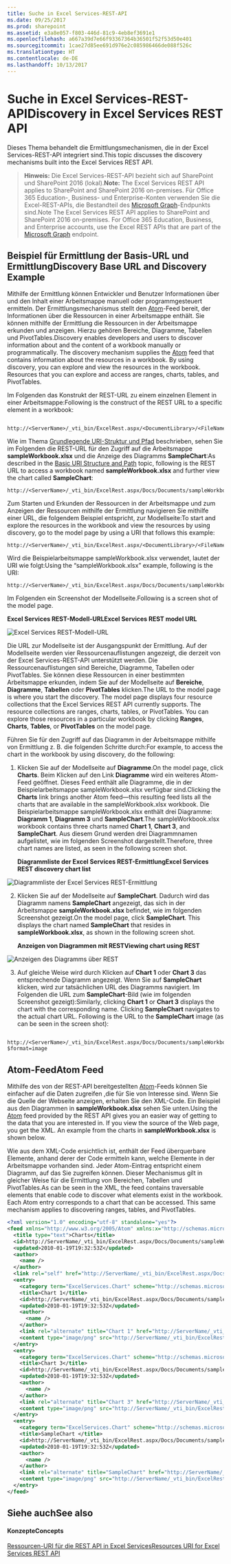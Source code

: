```yaml
---
title: Suche in Excel Services-REST-API
ms.date: 09/25/2017
ms.prod: sharepoint
ms.assetid: e3a8e057-f803-446d-81c9-4eb8ef3691e1
ms.openlocfilehash: a667a39d7e66f93367364b36501f52f53d50e401
ms.sourcegitcommit: 1cae27d85ee691d976e2c085986466de088f526c
ms.translationtype: HT
ms.contentlocale: de-DE
ms.lasthandoff: 10/13/2017
---
```

# <a name="discovery-in-excel-services-rest-api"></a><span data-ttu-id="82e43-102">Suche in Excel Services-REST-API</span><span class="sxs-lookup"><span data-stu-id="82e43-102">Discovery in Excel Services REST API</span></span>

<span data-ttu-id="82e43-103">Dieses Thema behandelt die Ermittlungsmechanismen, die in der Excel Services-REST-API integriert sind.</span><span class="sxs-lookup"><span data-stu-id="82e43-103">This topic discusses the discovery mechanisms built into the Excel Services REST API.</span></span>
  
    
    


> <span data-ttu-id="82e43-104">**Hinweis:** Die Excel Services-REST-API bezieht sich auf SharePoint und SharePoint 2016 (lokal).</span><span class="sxs-lookup"><span data-stu-id="82e43-104">**Note:** The Excel Services REST API applies to SharePoint and SharePoint 2016 on-premises.</span></span> <span data-ttu-id="82e43-105">Für Office 365 Education-, Business- und Enterprise-Konten verwenden Sie die Excel-REST-APIs, die Bestandteil des [Microsoft Graph](http://graph.microsoft.io/de-de/docs/api-reference/v1.0/resources/excel
> )-Endpunkts sind.</span><span class="sxs-lookup"><span data-stu-id="82e43-105">Note The Excel Services REST API applies to SharePoint and SharePoint 2016 on-premises. For Office 365 Education, Business, and Enterprise accounts, use the Excel REST APIs that are part of the  [Microsoft Graph](http://graph.microsoft.io/de-de/docs/api-reference/v1.0/resources/excel
) endpoint.</span></span>
  
    
    


## <a name="discovery-base-url-and-discovery-example"></a><span data-ttu-id="82e43-106">Beispiel für Ermittlung der Basis-URL und Ermittlung</span><span class="sxs-lookup"><span data-stu-id="82e43-106">Discovery Base URL and Discovery Example</span></span>

<span data-ttu-id="82e43-p102">Mithilfe der Ermittlung können Entwickler und Benutzer Informationen über und den Inhalt einer Arbeitsmappe manuell oder programmgesteuert ermitteln. Der Ermittlungsmechanismus stellt den  [Atom](http://tools.ietf.org/html/rfc4287)-Feed bereit, der Informationen über die Ressourcen in einer Arbeitsmappe enthält. Sie können mithilfe der Ermittlung die Ressourcen in der Arbeitsmappe erkunden und anzeigen. Hierzu gehören Bereiche, Diagramme, Tabellen und PivotTables.</span><span class="sxs-lookup"><span data-stu-id="82e43-p102">Discovery enables developers and users to discover information about and the content of a workbook manually or programmatically. The discovery mechanism supplies the  [Atom](http://tools.ietf.org/html/rfc4287) feed that contains information about the resources in a workbook. By using discovery, you can explore and view the resources in the workbook. Resources that you can explore and access are ranges, charts, tables, and PivotTables.</span></span>
  
    
    
<span data-ttu-id="82e43-111">Im Folgenden das Konstrukt der REST-URL zu einem einzelnen Element in einer Arbeitsmappe:</span><span class="sxs-lookup"><span data-stu-id="82e43-111">Following is the construct of the REST URL to a specific element in a workbook:</span></span>
  
    
    



```

http://<ServerName>/_vti_bin/ExcelRest.aspx/<DocumentLibrary>/<FileName>/<ResourceLocation>
```

<span data-ttu-id="82e43-112">Wie im Thema  [Grundlegende URI-Struktur und Pfad](basic-uri-structure-and-path.md) beschrieben, sehen Sie im Folgenden die REST-URL für den Zugriff auf die Arbeitsmappe **sampleWorkbook.xlsx** und die Anzeige des Diagramms **SampleChart**:</span><span class="sxs-lookup"><span data-stu-id="82e43-112">As described in the  [Basic URI Structure and Path](basic-uri-structure-and-path.md) topic, following is the REST URL to access a workbook named **sampleWorkbook.xlsx** and further view the chart called **SampleChart**:</span></span> 
  
    
    



```
http://<ServerName>/_vti_bin/ExcelRest.aspx/Docs/Documents/sampleWorkbook.xlsx/model/Charts('SampleChart')
```

<span data-ttu-id="82e43-113">Zum Starten und Erkunden der Ressourcen in der Arbeitsmappe und zum Anzeigen der Ressourcen mithilfe der Ermittlung navigieren Sie mithilfe einer URL, die folgendem Beispiel entspricht, zur Modellseite:</span><span class="sxs-lookup"><span data-stu-id="82e43-113">To start and explore the resources in the workbook and view the resources by using discovery, go to the model page by using a URI that follows this example:</span></span>
  
    
    



```
http://<ServerName>/_vti_bin/ExcelRest.aspx/<DocumentLibrary>/<FileName>/model
```

<span data-ttu-id="82e43-114">Wird die Beispielarbeitsmappe sampleWorkbook.xlsx verwendet, lautet der URI wie folgt:</span><span class="sxs-lookup"><span data-stu-id="82e43-114">Using the “sampleWorkbook.xlsx” example, following is the URI:</span></span>
  
    
    



```
http://<ServerName>/_vti_bin/ExcelRest.aspx/Docs/Documents/sampleWorkbook.xlsx/model
```

<span data-ttu-id="82e43-115">Im Folgenden ein Screenshot der Modellseite.</span><span class="sxs-lookup"><span data-stu-id="82e43-115">Following is a screen shot of the model page.</span></span>
  
    
    

<span data-ttu-id="82e43-116">**Excel Services REST-Modell-URL**</span><span class="sxs-lookup"><span data-stu-id="82e43-116">**Excel Services REST model URL**</span></span>

  
    
    

  
    
    
![Excel Services REST-Modell-URL](../images/SharePointServer14Con_XLSvcs_RESTModel.gif)
  
    
    
<span data-ttu-id="82e43-p103">Die URL zur Modellseite ist der Ausgangspunkt der Ermittlung. Auf der Modellseite werden vier Ressourcenauflistungen angezeigt, die derzeit von der Excel Services-REST-API unterstützt werden. Die Ressourcenauflistungen sind Bereiche, Diagramme, Tabellen oder PivotTables. Sie können diese Ressourcen in einer bestimmten Arbeitsmappe erkunden, indem Sie auf der Modellseite auf **Bereiche**, **Diagramme**, **Tabellen** oder **PivotTables** klicken.</span><span class="sxs-lookup"><span data-stu-id="82e43-p103">The URL to the model page is where you start the discovery. The model page displays four resource collections that the Excel Services REST API currently supports. The resource collections are ranges, charts, tables, or PivotTables. You can explore those resources in a particular workbook by clicking **Ranges**, **Charts**, **Tables**, or **PivotTables** on the model page.</span></span>
  
    
    
<span data-ttu-id="82e43-122">Führen Sie für den Zugriff auf das Diagramm in der Arbeitsmappe mithilfe von Ermittlung z. B. die folgenden Schritte durch:</span><span class="sxs-lookup"><span data-stu-id="82e43-122">For example, to access the chart in the workbook by using discovery, do the following:</span></span> 
  
    
    

  
    
    

1. <span data-ttu-id="82e43-123">Klicken Sie auf der Modellseite auf **Diagramme**.</span><span class="sxs-lookup"><span data-stu-id="82e43-123">On the model page, click **Charts**.</span></span> <span data-ttu-id="82e43-124">Beim Klicken auf den Link **Diagramme** wird ein weiteres Atom-Feed geöffnet. Dieses Feed enthält alle Diagramme, die in der Beispielarbeitsmappe sampleWorkbook.xlsx verfügbar sind.</span><span class="sxs-lookup"><span data-stu-id="82e43-124">Clicking the **Charts** link brings another Atom feed—this resulting feed lists all the charts that are available in the sampleWorkbook.xlsx workbook.</span></span> <span data-ttu-id="82e43-125">Die Beispielarbeitsmappe sampleWorkbook.xlsx enthält drei Diagramme: **Diagramm 1**, **Diagramm 3** und **SampleChart**.</span><span class="sxs-lookup"><span data-stu-id="82e43-125">The sampleWorkbook.xlsx workbook contains three charts named **Chart 1**, **Chart 3**, and **SampleChart**.</span></span> <span data-ttu-id="82e43-126">Aus diesem Grund werden drei Diagrammnamen aufgelistet, wie im folgenden Screenshot dargestellt.</span><span class="sxs-lookup"><span data-stu-id="82e43-126">Therefore, three chart names are listed, as seen in the following screen shot.</span></span>
    
   <span data-ttu-id="82e43-127">**Diagrammliste der Excel Services REST-Ermittlung**</span><span class="sxs-lookup"><span data-stu-id="82e43-127">**Excel Services REST discovery chart list**</span></span>

  

  ![Diagrammliste der Excel Services REST-Ermittlung](../images/19126dce-b896-4623-8686-92f2fa807283.gif)
  

  

  
2. <span data-ttu-id="82e43-p105">Klicken Sie auf der Modellseite auf **SampleChart**. Dadurch wird das Diagramm namens **SampleChart** angezeigt, das sich in der Arbeitsmappe **sampleWorkbook.xlsx** befindet, wie im folgenden Screenshot gezeigt.</span><span class="sxs-lookup"><span data-stu-id="82e43-p105">On the model page, click **SampleChart**. This displays the chart named **SampleChart** that resides in **sampleWorkbook.xlsx**, as shown in the following screen shot.</span></span> 
    
   <span data-ttu-id="82e43-131">**Anzeigen von Diagrammen mit REST**</span><span class="sxs-lookup"><span data-stu-id="82e43-131">**Viewing chart using REST**</span></span>

  

  ![Anzeigen des Diagramms über REST](../images/11734dcf-1b57-40cc-b1e8-8b10b7e5d5cb.gif)
  

  

  
3. <span data-ttu-id="82e43-p106">Auf gleiche Weise wird durch Klicken auf **Chart 1** oder **Chart 3** das entsprechende Diagramm angezeigt. Wenn Sie auf **SampleChart** klicken, wird zur tatsächlichen URL des Diagramms navigiert. Im Folgenden die URL zum **SampleChart**-Bild (wie im folgenden Screenshot gezeigt):</span><span class="sxs-lookup"><span data-stu-id="82e43-p106">Similarly, clicking **Chart 1** or **Chart 3** displays the chart with the corresponding name. Clicking **SampleChart** navigates to the actual chart URL. Following is the URL to the **SampleChart** image (as can be seen in the screen shot):</span></span>
    
```
  http://<ServerName>/_vti_bin/ExcelRest.aspx/Docs/Documents/sampleWorkbook.xlsx/model/Charts('SampleChart%20')?$format=image
```


## <a name="atom-feed"></a><span data-ttu-id="82e43-136">Atom-Feed</span><span class="sxs-lookup"><span data-stu-id="82e43-136">Atom Feed</span></span>

<span data-ttu-id="82e43-p107">Mithilfe des von der REST-API bereitgestellten  [Atom](http://tools.ietf.org/html/rfc4287)-Feeds können Sie einfacher auf die Daten zugreifen ,die für Sie von Interesse sind. Wenn Sie die Quelle der Webseite anzeigen, erhalten Sie den XML-Code. Ein Beispiel aus den Diagrammen in **sampleWorkbook.xlsx** sehen Sie unten.</span><span class="sxs-lookup"><span data-stu-id="82e43-p107">Using the  [Atom](http://tools.ietf.org/html/rfc4287) feed provided by the REST API gives you an easier way of getting to the data that you are interested in. If you view the source of the Web page, you get the XML. An example from the charts in **sampleWorkbook.xlsx** is shown below.</span></span>
  
    
    
<span data-ttu-id="82e43-p108">Wie aus dem XML-Code ersichtlich ist, enthält der Feed überquerbare Elemente, anhand derer der Code ermitteln kann, welche Elemente in der Arbeitsmappe vorhanden sind. Jeder Atom-Eintrag entspricht einem Diagramm, auf das Sie zugreifen können. Dieser Mechanismus gilt in gleicher Weise für die Ermittlung von Bereichen, Tabellen und PivotTables.</span><span class="sxs-lookup"><span data-stu-id="82e43-p108">As can be seen in the XML, the feed contains traversable elements that enable code to discover what elements exist in the workbook. Each Atom entry corresponds to a chart that can be accessed. This same mechanism applies to discovering ranges, tables, and PivotTables.</span></span>
  
    
    



```XML
<?xml version="1.0" encoding="utf-8" standalone="yes"?>
<feed xmlns="http://www.w3.org/2005/Atom" xmlns:x="http://schemas.microsoft.com/office/2008/07/excelservices/rest" xmlns:d="http://schemas.microsoft.com/ado/2007/08/dataservice" xmlns:m="http://schemas.microsoft.com/ado/2007/08/dataservices/metadata">
  <title type="text">Charts</title>
  <id>http://ServerName/_vti_bin/ExcelRest.aspx/Docs/Documents/sampleWorkbook.xlsx/model/Charts</id>
  <updated>2010-01-19T19:32:53Z</updated>
  <author>
    <name />
  </author>
  <link rel="self" href="http://ServerName/_vti_bin/ExcelRest.aspx/Docs/Documents/sampleWorkbook.xlsx/model/Charts?$format=atom" title="Charts" />
  <entry>
    <category term="ExcelServices.Chart" scheme="http://schemas.microsoft.com/ado/2007/08/dataservices/scheme" />
    <title>Chart 1</title>
    <id>http://ServerName/_vti_bin/ExcelRest.aspx/Docs/Documents/sampleWorkbook.xlsx/model/Charts('Chart%201')</id>
    <updated>2010-01-19T19:32:53Z</updated>
    <author>
      <name />
    </author>
    <link rel="alternate" title="Chart 1" href="http://ServerName/_vti_bin/ExcelRest.aspx/Docs/Documents/sampleWorkbook.xlsx/model/Charts('Chart%201')?$format=image" />
    <content type="image/png" src="http://ServerName/_vti_bin/ExcelRest.aspx/Docs/Documents/sampleWorkbook.xlsx/model/Charts('Chart%201')?$format=image" />
  </entry>
  <entry>
    <category term="ExcelServices.Chart" scheme="http://schemas.microsoft.com/ado/2007/08/dataservices/scheme" />
    <title>Chart 3</title>
    <id>http://ServerName/_vti_bin/ExcelRest.aspx/Docs/Documents/sampleWorkbook.xlsx/model/Charts('Chart%203')</id>
    <updated>2010-01-19T19:32:53Z</updated>
    <author>
      <name />
    </author>
    <link rel="alternate" title="Chart 3" href="http://ServerName/_vti_bin/ExcelRest.aspx/Docs/Documents/sampleWorkbook.xlsx/model/Charts('Chart%203')?$format=image" />
    <content type="image/png" src="http://ServerName/_vti_bin/ExcelRest.aspx/Docs/Documents/sampleWorkbook.xlsx/model/Charts('Chart%203')?$format=image" />
  </entry>
  <entry>
    <category term="ExcelServices.Chart" scheme="http://schemas.microsoft.com/ado/2007/08/dataservices/scheme" />
    <title>SampleChart </title>
    <id>http://ServerName/_vti_bin/ExcelRest.aspx/Docs/Documents/sampleWorkbook.xlsx/model/Charts('SampleChart%20')</id>
    <updated>2010-01-19T19:32:53Z</updated>
    <author>
      <name />
    </author>
    <link rel="alternate" title="SampleChart" href="http://ServerName/_vti_bin/ExcelRest.aspx/Docs/Documents/sampleWorkbook.xlsx/model/Charts('SampleChart%20')?$format=image" />
    <content type="image/png" src="http://ServerName/_vti_bin/ExcelRest.aspx/Docs/Documents/sampleWorkbook.xlsx/model/Charts('SampleChart%20')?$format=image" />
  </entry>
</feed>
```


## <a name="see-also"></a><span data-ttu-id="82e43-143">Siehe auch</span><span class="sxs-lookup"><span data-stu-id="82e43-143">See also</span></span>


#### <a name="concepts"></a><span data-ttu-id="82e43-144">Konzepte</span><span class="sxs-lookup"><span data-stu-id="82e43-144">Concepts</span></span>


  
    
    
 [<span data-ttu-id="82e43-145">Ressourcen-URI für die REST API in Excel Services</span><span class="sxs-lookup"><span data-stu-id="82e43-145">Resources URI for Excel Services REST API</span></span>](resources-uri-for-excel-services-rest-api.md)
